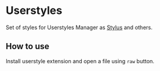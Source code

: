 # Userstyles

Set of styles for Userstyles Manager as [Stylus](https://github.com/openstyles/stylus) and others.


## How to use

Install userstyle extension and open a file using `raw` button.
